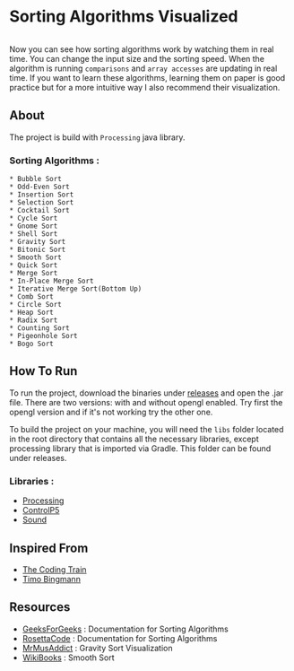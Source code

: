 # Sorting Algorithms Visualized

<img src="https://i.postimg.cc/0jmRWZLn/Capture.png" alt="">

Now you can see how sorting algorithms work by watching them in real time. You can change the input size and the 
sorting speed. When the algorithm is running `comparisons` and `array accesses` are updating in real time. 
If you want to learn these algorithms, learning them on paper is good practice but for a more intuitive way 
I also recommend their visualization.

## About

The project is build with `Processing` java library.

### Sorting Algorithms :
```
* Bubble Sort
* Odd-Even Sort
* Insertion Sort
* Selection Sort
* Cocktail Sort
* Cycle Sort
* Gnome Sort
* Shell Sort
* Gravity Sort
* Bitonic Sort
* Smooth Sort
* Quick Sort
* Merge Sort
* In-Place Merge Sort
* Iterative Merge Sort(Bottom Up)
* Comb Sort
* Circle Sort
* Heap Sort
* Radix Sort
* Counting Sort
* Pigeonhole Sort
* Bogo Sort
```
## How To Run

To run the project, download the binaries under [releases](https://github.com/StamateValentin/SortingAlgorithms/releases)
and open the .jar file. There are two versions: with and without opengl enabled. Try first the opengl version and if it's
not working try the other one.

To build the project on your machine, you will need the `libs` folder located in the root directory that contains
all the necessary libraries, except processing library that is imported via Gradle. This folder can be found under releases.

### Libraries :

* [Processing](https://processing.org)
* [ControlP5](http://www.sojamo.de/libraries/controlP5)
* [Sound](https://processing.org/reference/libraries/sound)

## Inspired From

* [The Coding Train](https://www.youtube.com/user/shiffman)
* [Timo Bingmann](https://www.youtube.com/watch?v=kPRA0W1kECg)

## Resources

* [GeeksForGeeks](https://www.geeksforgeeks.org) : Documentation for Sorting Algorithms
* [RosettaCode](https://rosettacode.org/wiki/Sorting_Algorithms/Circle_Sort) : Documentation for Sorting Algorithms
* [MrMusAddict](https://youtu.be/MneHbUXyKHg) : Gravity Sort Visualization
* [WikiBooks](https://en.wikibooks.org/wiki/Algorithm_Implementation/Sorting/Smoothsort) : Smooth Sort


